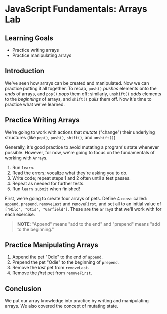 # JavaScript Fundamentals: Arrays Lab

## Learning Goals

* Practice writing arrays
* Practice manipulating arrays

## Introduction

We've seen how arrays can be created and manipulated. Now we can
practice putting it all together. To recap, `push()` *pushes* elements onto
the *ends* of arrays, and `pop()` *pops* them off; similarly, `unshift()` *adds*
elements to the *beginnings* of arrays, and `shift()` *pulls* them off. Now it's
time to practice what we've learned.

## Practice Writing Arrays

We're going to work with actions that _mutate_ ("change") their underlying
structures (like `pop()`, `push()`, `shift()`, and `unshift()`)

Generally, it's good practice to avoid mutating a program's state whenever
possible. However, for now, we're going to focus on the fundamentals of
working with `Array`s.

1. Run `learn`.
2. Read the errors; vocalize what they're asking you to do.
3. Write code; repeat steps 1 and 2 often until a test passes.
4. Repeat as needed for further tests.
5. Run `learn submit` when finished!

First, we're going to create four arrays of pets. Define 4 `const` called:
`append`, `prepend`, `removeLast` and `removeFirst`, and set all to an initial
value of `["Milo", "Otis", "Garfield"]`. These are the `array`s that we'll work
with for each exercise.

> **NOTE**: "Append" means "add to the end" and "prepend" means "add to the
> beginning."

## Practice Manipulating Arrays

1. Append the pet "Odie" to the end of `append`.
2. Prepend the pet "Odie" to the beginning of `prepend`.
3. Remove the _last_ pet from `removeLast`.
4. Remove the _first_ pet from `removeFirst`.

## Conclusion

We put our array knowledge into practice by writing and manipulating arrays.
We also covered the concept of mutating state.
